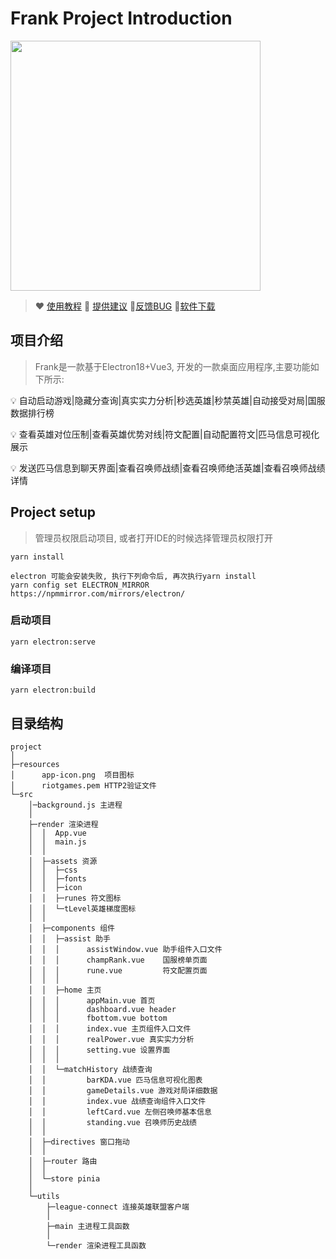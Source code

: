 # Frank Project Introduction

<img src="https://cdn.nlark.com/yuque/0/2022/png/29483996/1656926658431-4b200ede-3cde-46a9-bbef-a8200e33de90.png" height="400" /> 

> ❤️ [使用教程](https://www.yuque.com/java-s/frank/introduction)
🫰 [提供建议](https://www.yuque.com/java-s/frank/proposal)
🚨[反馈BUG](https://www.yuque.com/java-s/frank/bug)
🚩[软件下载](https://www.yuque.com/java-s/frank/introduction#dZwDV)

## 项目介绍
> Frank是一款基于Electron18+Vue3, 开发的一款桌面应用程序,主要功能如下所示:

💡 	自动启动游戏|隐藏分查询|真实实力分析|秒选英雄|秒禁英雄|自动接受对局|国服数据排行榜

💡	查看英雄对位压制|查看英雄优势对线|符文配置|自动配置符文|匹马信息可视化展示

💡	发送匹马信息到聊天界面|查看召唤师战绩|查看召唤师绝活英雄|查看召唤师战绩详情



## Project setup

> 管理员权限启动项目, 或者打开IDE的时候选择管理员权限打开

```
yarn install

electron 可能会安装失败, 执行下列命令后, 再次执行yarn install
yarn config set ELECTRON_MIRROR https://npmmirror.com/mirrors/electron/
```

### 启动项目
```
yarn electron:serve
```

### 编译项目
```
yarn electron:build
```
## 目录结构
```
project
│
├─resources
│      app-icon.png  项目图标
│      riotgames.pem HTTP2验证文件
└─src
    │─background.js 主进程
    │
    ├─render 渲染进程
    │  │  App.vue
    │  │  main.js
    │  │
    │  ├─assets 资源
    │  │  ├─css
    │  │  ├─fonts
    │  │  ├─icon
    │  │  ├─runes 符文图标
    │  │  └─tLevel英雄梯度图标
    │  │
    │  ├─components 组件
    │  │  ├─assist 助手
    │  │  │      assistWindow.vue 助手组件入口文件
    │  │  │      champRank.vue    国服榜单页面
    │  │  │      rune.vue         符文配置页面
    │  │  │
    │  │  ├─home 主页
    │  │  │      appMain.vue 首页
    │  │  │      dashboard.vue header
    │  │  │      fbottom.vue bottom
    │  │  │      index.vue 主页组件入口文件
    │  │  │      realPower.vue 真实实力分析
    │  │  │      setting.vue 设置界面
    │  │  │
    │  │  └─matchHistory 战绩查询
    │  │         barKDA.vue 匹马信息可视化图表
    │  │         gameDetails.vue 游戏对局详细数据
    │  │         index.vue 战绩查询组件入口文件
    │  │         leftCard.vue 左侧召唤师基本信息
    │  │         standing.vue 召唤师历史战绩
    │  │
    │  ├─directives 窗口拖动
    │  │
    │  ├─router 路由
    │  │
    │  └─store pinia
    │
    └─utils
        ├─league-connect 连接英雄联盟客户端
        │
        ├─main 主进程工具函数
        │
        └─render 渲染进程工具函数
```

